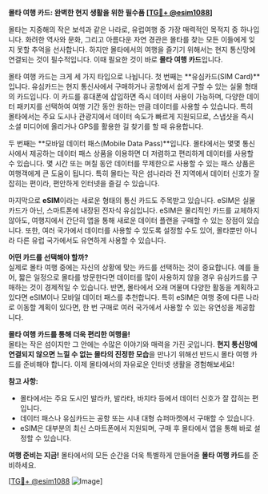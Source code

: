 **몰타 여행 카드: 완벽한 현지 생활을 위한 필수품 [[TG💪+ @esim1088](https://t.me/s/esim1088)]**

몰타는 지중해의 작은 보석과 같은 나라로, 유럽여행 중 가장 매력적인 목적지 중 하나입니다. 화려한 역사와 문화, 그리고 아름다운 자연 경관은 몰타를 찾는 모든 이들에게 잊지 못할 추억을 선사합니다. 하지만 몰타에서의 여행을 즐기기 위해서는 현지 통신망에 연결되는 것이 필수적입니다. 이때 필요한 것이 바로 **몰타 여행 카드**입니다.

몰타 여행 카드는 크게 세 가지 타입으로 나뉩니다. 첫 번째는 **유심카드(SIM Card)**입니다. 유심카드는 현지 통신사에서 구매하거나 공항에서 쉽게 구할 수 있는 실물 형태의 카드입니다. 이 카드를 휴대폰에 삽입하면 즉시 데이터 사용이 가능하며, 다양한 데이터 패키지를 선택하여 여행 기간 동안 원하는 만큼 데이터를 사용할 수 있습니다. 특히 몰타에서는 주요 도시나 관광지에서 데이터 속도가 빠르게 지원되므로, 스냅샷을 즉시 소셜 미디어에 올리거나 GPS를 활용한 길 찾기를 할 때 유용합니다.

두 번째는 **모바일 데이터 패스(Mobile Data Pass)**입니다. 몰타에서는 몇몇 통신사에서 제공하는 데이터 패스 상품을 이용하면 더 저렴하고 편리하게 데이터를 사용할 수 있습니다. 몇 시간 또는 며칠 동안 데이터를 무제한으로 사용할 수 있는 패스 상품은 여행객에게 큰 도움이 됩니다. 특히 몰타는 작은 섬나라라 전 지역에서 데이터 신호가 잘 잡히는 편이라, 편안하게 인터넷을 즐길 수 있습니다.

마지막으로 **eSIM**이라는 새로운 형태의 통신 카드도 주목받고 있습니다. eSIM은 실물 카드가 아닌, 스마트폰에 내장된 전자식 유심입니다. eSIM은 물리적인 카드를 교체하지 않아도, 여행지에서 간단히 앱을 통해 새로운 데이터 플랜을 구매할 수 있는 장점이 있습니다. 또한, 여러 국가에서 데이터를 사용할 수 있도록 설정할 수도 있어, 몰타뿐만 아니라 다른 유럽 국가에서도 유연하게 사용할 수 있습니다.

**어떤 카드를 선택해야 할까?**  
실제로 몰타 여행 중에는 자신의 상황에 맞는 카드를 선택하는 것이 중요합니다. 예를 들어, 짧은 일정으로 몰타를 방문한다면 데이터를 많이 사용하지 않을 경우 유심카드를 구매하는 것이 경제적일 수 있습니다. 반면, 몰타에서 오래 머물며 다양한 활동을 계획하고 있다면 eSIM이나 모바일 데이터 패스를 추천합니다. 특히 eSIM은 여행 중에 다른 나라로 이동할 계획이 있다면, 한 번 구매로 여러 국가에서 사용할 수 있는 유연성을 제공합니다.

**몰타 여행 카드를 통해 더욱 편리한 여행을!**  
몰타는 작은 섬이지만 그 안에는 수많은 이야기와 매력을 가진 곳입니다. **현지 통신망에 연결되지 않으면 느낄 수 없는 몰타의 진정한 모습**을 만나기 위해선 반드시 몰타 여행 카드를 준비해야 합니다. 이제 몰타에서의 자유로운 인터넷 생활을 경험해보세요!

**참고 사항:**  
- 몰타에서는 주요 도시인 발라카, 발라타, 바치타 등에서 데이터 신호가 잘 잡히는 편입니다.  
- 데이터 패스나 유심카드는 공항 또는 시내 대형 슈퍼마켓에서 구매할 수 있습니다.  
- eSIM은 대부분의 최신 스마트폰에서 지원되며, 구매 후 몰타에서 앱을 통해 바로 설정할 수 있습니다.  

**여행 준비는 지금!** 몰타에서의 모든 순간을 더욱 특별하게 만들어줄 **몰타 여행 카드**를 준비하세요.  

[[TG💪+ @esim1088](https://t.me/s/esim1088) ![Image](https://i.postimg.cc/Y0z9fWf4/image.png)]